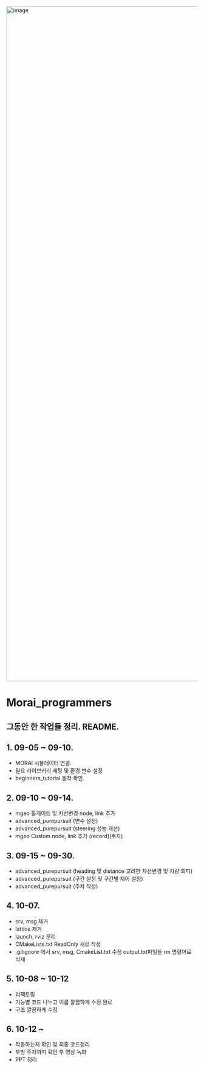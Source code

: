 <img width="1773" alt="image" src="https://github.com/prgrms-ad-devcourse/ad-control1-finalproject-team4/assets/81940197/90a2f16a-0eda-4003-8496-391a5457987a">

# Morai_programmers
## 그동안 한 작업들 정리. README.



## 1. 09-05 ~ 09-10.
  - MORAI 시뮬레이터 연결.
  - 필요 라이브러리 세팅 및 환경 변수 설정
  - beginners_tutorial 동작 확인.

## 2. 09-10 ~ 09-14.
  - mgeo 톨게이트 및 차선변경 node, link 추가
  - advanced_purepursuit (변수 설정)
  - advanced_purepursuit (steering 성능 개선)
  - mgeo Custom node, link 추가 (record)(주차)

## 3. 09-15 ~ 09-30.
  - advanced_purepursuit (heading 및 distance 고려한 차선변경 및 차량 회피)
  - advanced_purepursuit (구간 설정 및 구간별 제어 설정)
  - advanced_purepursuit (주차 작성)
   
## 4. 10-07.
  - srv, msg 제거
  - lattice 제거
  - launch, rviz 분리
  - CMakeLists.txt ReadOnly 새로 작성
  - .gitignore 에서 srv, msg, CmakeList.txt 수정 output.txt파일들 rm 명령어로 삭제

## 5. 10-08 ~ 10-12
  - 리팩토링
  - 기능별 코드 나누고 이름 깔끔하게 수정 완료
  - 구조 깔끔하게 수정

## 6. 10-12 ~
  - 작동하는지 확인 및 최종 코드정리
  - 후방 주차까지 확인 후 영상 녹화
  - PPT 정리

